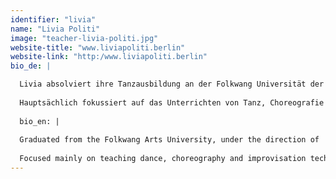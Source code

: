 ```yaml
---
identifier: "livia"
name: "Livia Politi"
image: "teacher-livia-politi.jpg"
website-title: "www.liviapoliti.berlin"
website-link: "http:/www.liviapoliti.berlin"
bio_de: |

  Livia absolviert ihre Tanzausbildung an der Folkwang Universität der Künste in Essen unter der Leitung von Pina Bausch. Als Tänzerin, Choreografin und Choreograf Assistentin und Company Trainer arbeitete sie in zahlreichen Projekte mit Regisseuren Henrietta Horn,Carlos Orta, Marco Antonio Silva, George Camerun, Michel Descombey, Gladiola Orozco u.a, in Deutschland, U.S.A, Mexiko und Argentinien.
  
  Hauptsächlich fokussiert auf das Unterrichten von Tanz, Choreografie und  Improvisationstechniken gehört die erfahrene Tanzdozentin zur Fakultät der Seneca-Intensiv Tanzausbildung, Dock11 Studios, Urbanraum Studio und assistiere Prof. Elisabeth Molle im Studiengang Master für Choreographie an der Universität der Künste Berlin (HZT). Zeit 2010 ist Livia auch Zertifizierte Alexander-Technik Lehrerin, sie unterrichtet diese Technik für Einzelne und Gruppen in ihre Privat Studio in Berlin und in Schulen und Universitäten für die Darstellenden Künste.
  
  bio_en: |
  
  Graduated from the Folkwang Arts University, under the direction of  Pina Bausch, Livia Politi has participated in numerous projects as a dancer, choreographer, choreographer Assistant and Company trainer- with Directors Henrietta Horn, Carlos Orta, Marco Antonio Silva, George Camerun, Michel Descombey and Gladiola Orozco among others, in Germany, New York, Mexico and Argentina.    
  
  Focused mainly on teaching dance, choreography and improvisation techniques, Livia is a  faculty member of the Seneca-Intensive Dance Program, Dock11 studios, Urbanraum Studi and work as assistant for Prof. Elisabeth Molle at the Master program for choreography at the University of Arts Berlin (HZT). Livia is also, since 2010, a Certified Teacher of the F.M. Alexander Technique and a member of the Alexander Technique Association of Germany (ATVD), teaching individuals and groups in schools and universities for Performing Arts as well as in her private studio.
---
```

